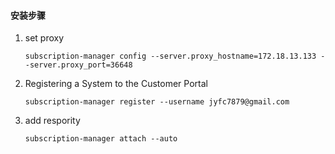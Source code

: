 #### 安装步骤

1. set proxy
   ```shell
   subscription-manager config --server.proxy_hostname=172.18.13.133 --server.proxy_port=36648
   ```
2. Registering a System to the Customer Portal
   ```shell
   subscription-manager register --username jyfc7879@gmail.com
   ```
3. add respority
   ```shell
   subscription-manager attach --auto
   ```



